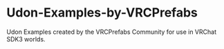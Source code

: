 # Udon-Examples-by-VRCPrefabs
Udon Examples created by the VRCPrefabs Community for use in VRChat SDK3 worlds. 
